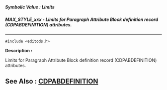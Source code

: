 ##### Symbolic Value : Limits
##### MAX_STYLE_xxx - Limits for Paragraph Attribute Block definition record (CDPABDEFINITION) attributes.
---
```
#include <editods.h>
```
**Description :**

Limits for Paragraph Attribute Block definition record (CDPABDEFINITION) 
attributes.

**See Also :**
[CDPABDEFINITION](/domino-c-api-docs/reference/Data/CDPABDEFINITION)
---
